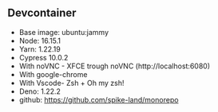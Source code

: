 ## Devcontainer

- Base image: ubuntu:jammy
- Node: 16.15.1
- Yarn: 1.22.19
- Cypress 10.0.2
- With noVNC - XFCE trough noVNC (http://localhost:6080)
- With google-chrome
- With Vscode- Zsh + Oh my zsh!
- Deno: 1.22.2
- github: https://github.com/spike-land/monorepo
